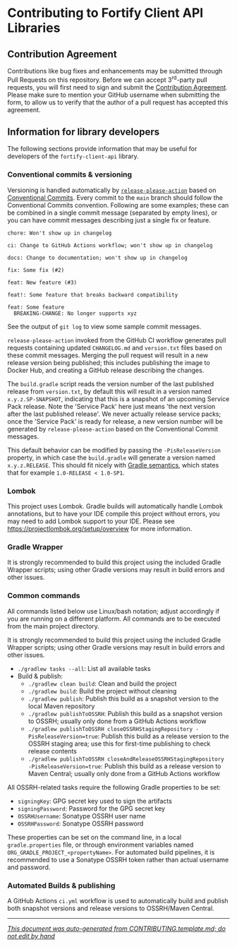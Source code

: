 # Contributing to Fortify Client API Libraries

## Contribution Agreement

Contributions like bug fixes and enhancements may be submitted through Pull Requests on this repository. Before we can accept 3<sup>rd</sup>-party pull requests, you will first need to sign and submit the [Contribution Agreement](https://github.com/fortify/repo-resources/raw/main/static/Open%20Source%20Contribution%20Agreement%20Jan2020v1.pdf). Please make sure to mention your GitHub username when submitting the form, to allow us to verify that the author of a pull request has accepted this agreement. 


<!-- START-INCLUDE:repo-devinfo.md -->

## Information for library developers

The following sections provide information that may be useful for developers of the 
`fortify-client-api` library.


<!-- START-INCLUDE:devinfo/h3.release-please.md -->

### Conventional commits & versioning

Versioning is handled automatically by [`release-please-action`](https://github.com/google-github-actions/release-please-action) based on [Conventional Commits](https://www.conventionalcommits.org/). Every commit to the `main`
branch should follow the Conventional Commits convention. Following are some examples; these can be combined in a single commit message (separated by empty lines), or you can have commit messages describing just a single fix or feature.

```
chore: Won't show up in changelog

ci: Change to GitHub Actions workflow; won't show up in changelog

docs: Change to documentation; won't show up in changelog

fix: Some fix (#2)

feat: New feature (#3)

feat!: Some feature that breaks backward compatibility

feat: Some feature
  BREAKING-CHANGE: No longer supports xyz
```

See the output of `git log` to view some sample commit messages.

`release-please-action` invoked from the GitHub CI workflow generates pull requests containing updated `CHANGELOG.md` and `version.txt` files based on these commit messages. Merging the pull request will result in a new release version being published; this includes publishing the image to Docker Hub, and creating a GitHub release describing the changes.

<!-- END-INCLUDE:devinfo/h3.release-please.md -->


The `build.gradle` script reads the version number of the last published release from `version.txt`,
by default this will result in a version named `x.y.z.SP-SNAPSHOT`, indicating that this is a snapshot
of an upcoming Service Pack release. Note the 'Service Pack' here just means 'the next version after the last
published release'. We never actually release service packs; once the 'Service Pack' is ready for release, 
a new version number will be generated by `release-please-action` based on the Conventional Commit
messages.

This default behavior can be modified by passing the `-PisReleaseVersion` property, in which case the `build.gradle` will generate a version named `x.y.z.RELEASE`. This should fit nicely with [Gradle semantics](https://docs.gradle.org/current/userguide/single_versions.html), which states that for example `1.0-RELEASE < 1.0-SP1`.


<!-- START-INCLUDE:devinfo/h3.lombok.md -->

### Lombok

This project uses Lombok. Gradle builds will automatically handle Lombok annotations, but to have your IDE compile this project without errors, you may need to add Lombok support to your IDE. Please see https://projectlombok.org/setup/overview for more information.

<!-- END-INCLUDE:devinfo/h3.lombok.md -->



<!-- START-INCLUDE:devinfo/h3.gradle-wrapper.md -->

### Gradle Wrapper

It is strongly recommended to build this project using the included Gradle Wrapper scripts; using other Gradle versions may result in build errors and other issues.

<!-- END-INCLUDE:devinfo/h3.gradle-wrapper.md -->


### Common commands

All commands listed below use Linux/bash notation; adjust accordingly if you are running on a different platform. All commands are to be executed from the main project directory.

It is strongly recommended to build this project using the included Gradle Wrapper scripts; using other Gradle versions may result in build errors and other issues.

* `./gradlew tasks --all`: List all available tasks
* Build & publish:
  * `./gradlew clean build`: Clean and build the project
  * `./gradlew build`: Build the project without cleaning
  * `./gradlew publish`: Publish this build as a snapshot version to the local Maven repository
  * `./gradlew publishToOSSRH`: Publish this build as a snapshot version to OSSRH; usually only done from a GitHub Actions workflow
  * `./gradlew publishToOSSRH closeOSSRHStagingRepository -PisReleaseVersion=true`: Publish this build as a release version to the OSSRH staging area; use this for first-time publishing to check release contents
  * `./gradlew publishToOSSRH closeAndReleaseOSSRHStagingRepository -PisReleaseVersion=true`: Publish this build as a release version to Maven Central; usually only done from a GitHub Actions workflow
  
All OSSRH-related tasks require the following Gradle properties to be set:

* `signingKey`: GPG secret key used to sign the artifacts
* `signingPassword`: Password for the GPG secret key
* `OSSRHUsername`: Sonatype OSSRH user name
* `OSSRHPassword`: Sonatype OSSRH password

These properties can be set on the command line, in a local `gradle.properties` file, or through environment variables named `ORG_GRADLE_PROJECT_<propertyName>`. For automated build pipelines, it is recommended to use a Sonatype OSSRH token rather than actual username and password.


### Automated Builds & publishing

A GitHub Actions `ci.yml` workflow is used to automatically build and publish both snapshot versions and release versions to OSSRH/Maven Central.

<!-- END-INCLUDE:repo-devinfo.md -->


---

*[This document was auto-generated from CONTRIBUTING.template.md; do not edit by hand](https://github.com/fortify/shared-doc-resources/blob/main/USAGE.md)*
